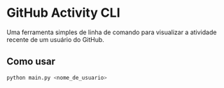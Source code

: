 # GitHub Activity CLI

Uma ferramenta simples de linha de comando para visualizar a atividade recente de um usuário do GitHub.

## Como usar

```sh
python main.py <nome_de_usuario>